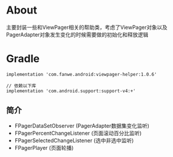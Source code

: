 # About
主要封装一些和ViewPager相关的帮助类，考虑了ViewPager对象以及PagerAdapter对象发生变化的时候需要做的初始化和释放逻辑

# Gradle
```
implementation 'com.fanwe.android:viewpager-helper:1.0.6'

// 依赖以下库
implementation 'com.android.support:support-v4:+'
```

## 简介
* FPagerDataSetObserver (PagerAdapter数据集变化监听)
* FPagerPercentChangeListener (页面滚动百分比监听)
* FPagerSelectedChangeListener (选中非选中监听)
* FPagerPlayer (页面轮播)